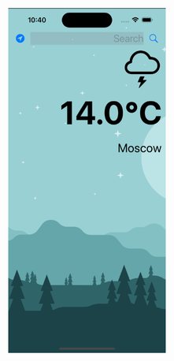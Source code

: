 <img src= "https://github.com/marinayudina/weatherApp/blob/main/Simulator%20Screen%20Shot%20-%20iPhone%2014%20Pro%20-%202023-09-15%20at%2022.40.17.png" width=320 height=700>
